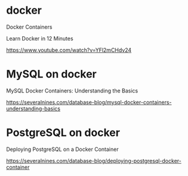 # docker
Docker Containers

Learn Docker in 12 Minutes

https://www.youtube.com/watch?v=YFl2mCHdv24


# MySQL on docker
MySQL Docker Containers: Understanding the Basics

https://severalnines.com/database-blog/mysql-docker-containers-understanding-basics

# PostgreSQL on docker
Deploying PostgreSQL on a Docker Container

https://severalnines.com/database-blog/deploying-postgresql-docker-container
